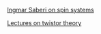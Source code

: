 




[Ingmar Saberi on spin systems](http://front.math.ucdavis.edu/1801.07270)

[Lectures on twistor theory](http://front.math.ucdavis.edu/1712.02196)
